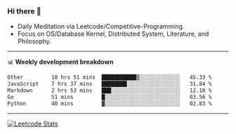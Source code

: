 ### Hi there 👋
* Daily Meditation via Leetcode/Competitive-Programming.
* Focus on OS/Database Kernel, Distributed System, Literature, and Philosophy.

-------

📊 **Weekly development breakdown**
<!--START_SECTION:waka-->

```txt
Other         10 hrs 51 mins  ███████████▒░░░░░░░░░░░░░   45.33 %
JavaScript    7 hrs 37 mins   ████████░░░░░░░░░░░░░░░░░   31.84 %
Markdown      2 hrs 53 mins   ███░░░░░░░░░░░░░░░░░░░░░░   12.10 %
Go            51 mins         █░░░░░░░░░░░░░░░░░░░░░░░░   03.56 %
Python        40 mins         ▓░░░░░░░░░░░░░░░░░░░░░░░░   02.83 %
```

<!--END_SECTION:waka-->

-------

[![Leetcode Stats](https://leetcard.jacoblin.cool/hzhang413?font=Fira+Mono)](https://leetcode.com/fxrc)
<!-- ![image](./cyberpunk-ghost-in-the-shell.gif)
![image](./gis-archive.png) -->
